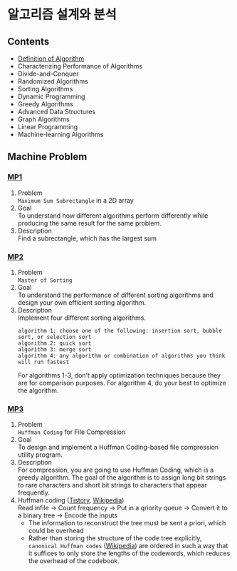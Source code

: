 # 알고리즘 설계와 분석

## Contents
- [Definition of Algorithm](./CH01-02.md)  
- Characterizing Performance of Algorithms  
- Divide-and-Conquer  
- Randomized Algorithms  
- Sorting Algorithms  
- Dynamic Programming  
- Greedy Algorithms  
- Advanced Data Structures  
- Graph Algorithms  
- Linear Programming  
- Machine-learning Algorithms  

## Machine Problem
### [MP1](./MP1/)
1. Problem  
	`Maximum Sum Subrectangle` in a 2D array
2. Goal  
	To understand how different algorithms perform differently while producing the same result for the same problem.
3. Description  
	Find a subrectangle, which has the largest sum

### [MP2](./MP2/)
1. Problem  
	`Master of Sorting`
2. Goal  
	To understand the performance of different sorting algorithms and design your own efficient sorting algorithm.
3. Description  
	Implement four different sorting algorithms.  
	```
	algorithm 1: choose one of the following: insertion sort, bubble sort, or selection sort 
	algorithm 2: quick sort 
	algorithm 3: merge sort 
	algorithm 4: any algorithm or combination of algorithms you think will run fastest 
	```  
	For algorithms 1-3, don’t apply optimization techniques because they are for comparison purposes. For algorithm 4, do your best to optimize the algorithm.  

### [MP3](./MP3/)
1. Problem  
	`Huffman Coding` for File Compression
2. Goal  
	To design and implement a Huffman Coding-based file compression utility program.
3. Description  
	For compression, you are going to use Huffman Coding, which is a greedy algorithm. The goal of the algorithm is to assign long bit strings to rare characters and short bit strings to characters that appear frequently.  
4. Huffman coding ([Tistory](https://junstar92.tistory.com/182), [Wikipedia](https://en.m.wikipedia.org/wiki/Huffman_coding))  
	Read infile -> Count frequency -> Put in a qriority queue -> Convert it to a binary tree -> Encode the inputs
	- The information to reconstruct the tree must be sent a priori, which could be overhead  
	- Rather than storing the structure of the code tree explicitly, `canonical Huffman codes` ([Wikipedia](https://en.m.wikipedia.org/wiki/Canonical_Huffman_code)) are ordered in such a way that it suffices to only store the lengths of the codewords, which reduces the overhead of the codebook.
